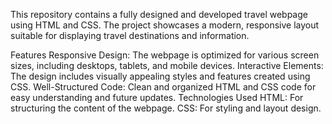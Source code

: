 This repository contains a fully designed and developed travel webpage using HTML and CSS. The project showcases a modern, responsive layout suitable for displaying travel destinations and information.

Features
Responsive Design: The webpage is optimized for various screen sizes, including desktops, tablets, and mobile devices.
Interactive Elements: The design includes visually appealing styles and features created using CSS.
Well-Structured Code: Clean and organized HTML and CSS code for easy understanding and future updates.
Technologies Used
HTML: For structuring the content of the webpage.
CSS: For styling and layout design.
